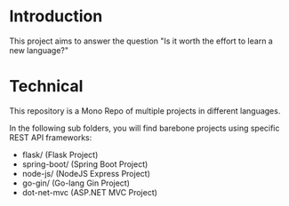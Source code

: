 # Introduction

This project aims to answer the question "Is it worth the effort to learn a new language?"

# Technical
This repository is a Mono Repo of multiple projects in different languages.

In the following sub folders, you will find barebone projects using specific REST API frameworks:
- flask/ (Flask Project)
- spring-boot/ (Spring Boot Project)
- node-js/ (NodeJS Express Project)
- go-gin/ (Go-lang Gin Project)
- dot-net-mvc (ASP.NET MVC Project)
